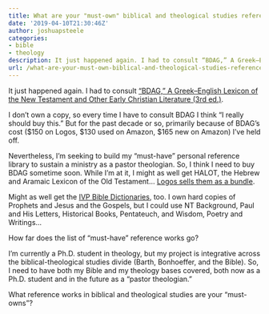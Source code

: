 ```yaml
---
title: What are your "must-own" biblical and theological studies reference works?
date: '2019-04-10T21:30:46Z'
author: joshuapsteele
categories:
- bible
- theology
description: It just happened again. I had to consult “BDAG,” A Greek–English Lexicon of the New Testament and Other Early Christian Literature (3rd ed.).
url: /what-are-your-must-own-biblical-and-theological-studies-reference-works/
---
```

It just happened again. I had to consult [“BDAG,” A Greek–English Lexicon of the New Testament and Other Early Christian Literature (3rd ed.)](https://www.logos.com/product/3878/a-greek-english-lexicon-of-the-new-testament-and-other-early-christian-literature-3rd-ed).

I don’t own a copy, so every time I have to consult BDAG I think “I really should buy this.” But for the past decade or so, primarily because of BDAG’s cost ($150 on Logos, $130 used on Amazon, $165 new on Amazon) I’ve held off.

Nevertheless, I’m seeking to build my “must-have” personal reference library to sustain a ministry as a pastor theologian. So, I think I need to buy BDAG sometime soon. While I’m at it, I might as well get HALOT, the Hebrew and Aramaic Lexicon of the Old Testament… [Logos sells them as a bundle](https://www.logos.com/product/5228/bdag-halot-bundle).

Might as well get the [IVP Bible Dictionaries](https://www.logos.com/product/37742/the-ivp-bible-dictionary-series), too. I own hard copies of Prophets and Jesus and the Gospels, but I could use NT Background, Paul and His Letters, Historical Books, Pentateuch, and Wisdom, Poetry and Writings…

How far does the list of “must-have” reference works go?

I’m currently a Ph.D. student in theology, but my project is integrative across the biblical-theological studies divide (Barth, Bonhoeffer, and the Bible). So, I need to have both my Bible and my theology bases covered, both now as a Ph.D. student and in the future as a “pastor theologian.”

What reference works in biblical and theological studies are your “must-owns”?